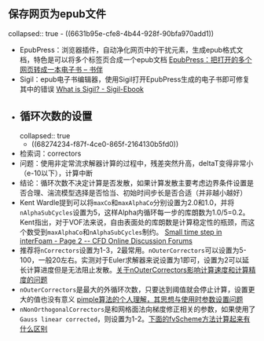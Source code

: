 ## 保存网页为epub文件
collapsed:: true
	- ((6631b95e-cfe8-4b44-928f-90bfa970add1))
- EpubPress：浏览器插件，自动净化网页中的干扰元素，生成epub格式文档，特色是可以将多个标签页合成一个epub文档 [EpubPress：把打开的多个网页转成一本电子书 – 书伴](https://bookfere.com/post/565.html)
- Sigil：epub电子书编辑器，使用Sigil打开EpubPress生成的电子书即可修复其中的错误 [What is Sigil? - Sigil-Ebook](https://sigil-ebook.com/sigil/)
- ## 循环次数的设置
  collapsed:: true
	- ((68274234-f87f-4ce0-865f-2164130b5fd0))
- 检索词：correctors
- 问题：使用非定常流求解器计算的过程中，残差突然升高，deltaT变得非常小（e-10以下），计算中断
- 结论：循环次数不决定计算是否发散，如果计算发散主要考虑边界条件设置是否合理、湍流模型选择是否恰当、初始时间步长是否合适（并非越小越好）
- Kent Wardle提到可以将`maxCo`和`maxAlphaCo`分别设置为2.0和1.0，并将`nAlphaSubCycles`设置为5，这样Alpha内循环每一步的库朗数为1.0/5=0.2。Kent指出，对于VOF法来说，自由表面处的库朗数是计算稳定性的瓶颈，而这个数受到`maxAlphaCo`和`nAlphaSubCycles`制约。 [Small time step in interFoam - Page 2 -- CFD Online Discussion Forums](https://www.cfd-online.com/Forums/openfoam/88429-small-time-step-interfoam-2.html)
- 推荐将`nCorrectors`设置为1-3，2最常用。`nOuterCorrectors`可以设置为5-100，一般20左右。实测对于Euler求解器来说设置为1即可，设置为2可以延长计算进度但是无法阻止发散。[关于nOuterCorrectors影响计算速度和计算精度的问题](https://cfd-china.com/topic/4328/关于noutercorrectors影响计算速度和计算精度的问题)
- `nOuterCorrectors`是最大的外循环次数，只要达到阈值就会停止计算，设置更大的值也没有意义 [pimple算法的个人理解，其思想与使用时参数设置问题](https://cfd-china.com/topic/864/pimple算法的个人理解-其思想与使用时参数设置问题/4)
- `nNonOrthogonalCorrectors`是和网格面法向梯度修正相关的参数，如果使用了`Gauss linear corrected`，则设置为1-2。[下面的fvScheme方法计算起来有什么区别](https://cfd-china.com/topic/1126/下面的fvscheme方法计算起来有什么区别/6)